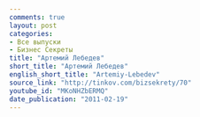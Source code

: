 ```yaml
---
comments: true
layout: post
categories:
- Все выпуски
- Бизнес Секреты
title: "Артемий Лебедев"
short_title: "Артемий Лебедев"
english_short_title: "Artemiy-Lebedev"
source_link: "http://tinkov.com/bizsekrety/70"
youtube_id: "MKoNHZbERMQ"
date_publication: "2011-02-19"
---
```


